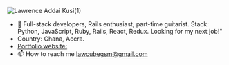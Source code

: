 ![Lawrence Addai Kusi(1)](https://user-images.githubusercontent.com/52538840/186610344-818d1ae7-a4b8-4d89-a185-9ef6e3560672.png)

- 👀 Full-stack developers, Rails enthusiast, part-time guitarist. Stack: Python, JavaScript, Ruby, Rails, React, Redux. Looking for my next job!"
- Country: Ghana, Accra.
- [Portfolio website:](https://kusilaw.github.io/portfolio/)
- 📫 How to reach me lawcubegsm@gmail.com
<!---
kusiLaw/kusiLaw is a ✨ special ✨ repository because its `README.md` (this file) appears on your GitHub profile.
You can click the Preview link to take a look at your changes.
--->
